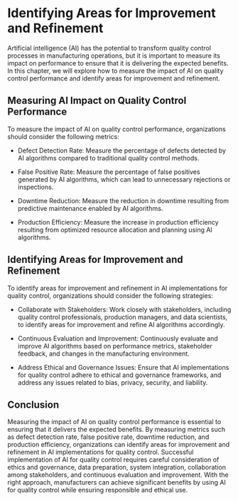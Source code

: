 Identifying Areas for Improvement and Refinement
===============================================================================================================

Artificial intelligence (AI) has the potential to transform quality control processes in manufacturing operations, but it is important to measure its impact on performance to ensure that it is delivering the expected benefits. In this chapter, we will explore how to measure the impact of AI on quality control performance and identify areas for improvement and refinement.

Measuring AI Impact on Quality Control Performance
--------------------------------------------------

To measure the impact of AI on quality control performance, organizations should consider the following metrics:

* Defect Detection Rate: Measure the percentage of defects detected by AI algorithms compared to traditional quality control methods.

* False Positive Rate: Measure the percentage of false positives generated by AI algorithms, which can lead to unnecessary rejections or inspections.

* Downtime Reduction: Measure the reduction in downtime resulting from predictive maintenance enabled by AI algorithms.

* Production Efficiency: Measure the increase in production efficiency resulting from optimized resource allocation and planning using AI algorithms.

Identifying Areas for Improvement and Refinement
------------------------------------------------

To identify areas for improvement and refinement in AI implementations for quality control, organizations should consider the following strategies:

* Collaborate with Stakeholders: Work closely with stakeholders, including quality control professionals, production managers, and data scientists, to identify areas for improvement and refine AI algorithms accordingly.

* Continuous Evaluation and Improvement: Continuously evaluate and improve AI algorithms based on performance metrics, stakeholder feedback, and changes in the manufacturing environment.

* Address Ethical and Governance Issues: Ensure that AI implementations for quality control adhere to ethical and governance frameworks, and address any issues related to bias, privacy, security, and liability.

Conclusion
----------

Measuring the impact of AI on quality control performance is essential to ensuring that it delivers the expected benefits. By measuring metrics such as defect detection rate, false positive rate, downtime reduction, and production efficiency, organizations can identify areas for improvement and refinement in AI implementations for quality control. Successful implementation of AI for quality control requires careful consideration of ethics and governance, data preparation, system integration, collaboration among stakeholders, and continuous evaluation and improvement. With the right approach, manufacturers can achieve significant benefits by using AI for quality control while ensuring responsible and ethical use.
